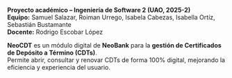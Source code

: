 **Proyecto académico – Ingeniería de Software 2 (UAO, 2025-2)**  
**Equipo:** Samuel Salazar, Roiman Urrego, Isabela Cabezas, Isabella Ortíz, Sebastián Bustamante  
**Docente:** Rodrigo Escobar López  

**NeoCDT** es un módulo digital de **NeoBank** para la **gestión de Certificados de Depósito a Término (CDTs)**.  
Permite abrir, consultar y renovar CDTs de forma 100% digital, mejorando la eficiencia y experiencia del usuario.
